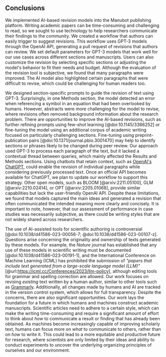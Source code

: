 ## Conclusions

We implemented AI-based revision models into the Manubot publishing platform.
Writing academic papers can be time-consuming and challenging to read, so we sought to use technology to help researchers communicate their findings to the community.
We created a workflow that authors can easily trigger to suggest revisions.
This workflow uses GPT-3 models through the OpenAI API, generating a pull request of revisions that authors can review.
We set default parameters for GPT-3 models that work well for our use cases across different sections and manuscripts.
Users can also customize the revision by selecting specific sections or adjusting the model's behavior to fit their needs and budget.
Although the evaluation of the revision tool is subjective, we found that many paragraphs were improved.
The AI model also highlighted certain paragraphs that were difficult to revise, which could be challenging for human readers too.


We designed section-specific prompts to guide the revision of text using GPT-3.
Surprisingly, in one Methods section, the model detected an error when referencing a symbol in an equation that had been overlooked by humans.
However, abstracts were more challenging for the model to revise, where revisions often removed background information about the research problem.
There are opportunities to improve the AI-based revisions, such as further refining prompts using few-shot learning [@doi:10.1145/3386252] or fine-tuning the model using an additional corpus of academic writing focused on particularly challenging sections.
Fine-tuning using preprint-publication pairs [@doi:10.1371/journal.pbio.3001470] may help to identify sections or phrases likely to be changed during peer review.
Our approach used GPT-3 to process each paragraph of the text, but it lacked a contextual thread between queries, which mainly affected the Results and Methods sections.
Using chatbots that retain context, such as [OpenAI's ChatGPT](https://openai.com/blog/chatgpt), could enable the revision of individual paragraphs while considering previously processed text.
Once an official API becomes available for ChatGPT, we plan to update our workflow to support this strategy.
Other open models, such as BLOOM [@arxiv:2211.05100], GLM [@arxiv:2210.02414], or OPT [@arxiv:2205.01068], provide similar capabilities but lack the user-friendly OpenAI API.
Despite these limitations, we found that models captured the main ideas and generated a revision that often communicated the intended meaning more clearly and concisely.
It is important to note, however, that our assessment of performance in case studies was necessarily subjective, as there could be writing styles that are not widely shared across researchers.


The use of AI-assisted tools for scientific authoring is controversial [@doi:10.1038/d41586-023-00056-7; @doi:10.1038/d41586-023-00107-z].
Questions arise concerning the originality and ownership of texts generated by these models.
For example, the *Nature* journal has established that any use of these models in scientific writing must be documented [@doi:10.1038/d41586-023-00191-1], and the International Conference on Machine Learning (ICML) has prohibited the submission of *"papers that include text generated from a large-scale language model (LLM)"* [@url:https://icml.cc/Conferences/2023/llm-policy], although editing tools for grammar and spelling correction are allowed.
Our work focuses on revising *existing* text written by a human author, similar to other tools such as [Grammarly](https://www.grammarly.com).
Additionally, all changes made by humans and AI are tracked in the version control system, which allows for full transparency.
Despite the concerns, there are also significant opportunities.
Our work lays the foundation for a future in which humans and machines construct academic manuscripts.
Scientific articles need to adhere to a certain style, which can make the writing time-consuming and require a significant amount of effort to think about *how* to communicate a result or finding that has already been obtained.
As machines become increasingly capable of improving scholarly text, humans can focus more on *what* to communicate to others, rather than on *how* to write it.
This could lead to a more equitable and productive future for research, where scientists are only limited by their ideas and ability to conduct experiments to uncover the underlying organizing principles of ourselves and our environment.
